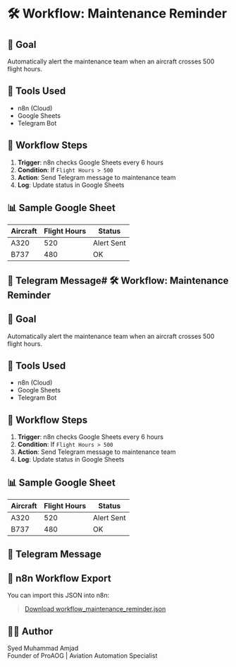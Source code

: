 # 🛠️ Workflow: Maintenance Reminder

## 🎯 Goal
Automatically alert the maintenance team when an aircraft crosses 500 flight hours.

## 🔧 Tools Used
- n8n (Cloud)
- Google Sheets
- Telegram Bot

## 🔄 Workflow Steps
1. **Trigger**: n8n checks Google Sheets every 6 hours
2. **Condition**: If `Flight Hours > 500`
3. **Action**: Send Telegram message to maintenance team
4. **Log**: Update status in Google Sheets

## 📊 Sample Google Sheet
| Aircraft | Flight Hours | Status     |
|----------|--------------|------------|
| A320     | 520          | Alert Sent |
| B737     | 480          | OK         |

## 🤖 Telegram Message# 🛠️ Workflow: Maintenance Reminder

## 🎯 Goal
Automatically alert the maintenance team when an aircraft crosses 500 flight hours.

## 🔧 Tools Used
- n8n (Cloud)
- Google Sheets
- Telegram Bot

## 🔄 Workflow Steps
1. **Trigger**: n8n checks Google Sheets every 6 hours
2. **Condition**: If `Flight Hours > 500`
3. **Action**: Send Telegram message to maintenance team
4. **Log**: Update status in Google Sheets

## 📊 Sample Google Sheet
| Aircraft | Flight Hours | Status     |
|----------|--------------|------------|
| A320     | 520          | Alert Sent |
| B737     | 480          | OK         |

## 🤖 Telegram Message
## 📁 n8n Workflow Export
You can import this JSON into n8n:
> [Download workflow_maintenance_reminder.json](#)

## 👨‍💼 Author
Syed Muhammad Amjad  
Founder of ProAOG | Aviation Automation Specialist

